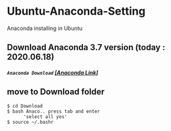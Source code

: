 # Ubuntu-Anaconda-Setting
Anaconda installing in Ubuntu

## Download Anaconda 3.7 version (today : 2020.06.18)
##### `Anaconda Download` [[Anaconda Link]](https://www.anaconda.com/products/individual)

## move to Download folder

    $ cd Download
    $ bash Anaco.. press tab and enter
          'select all yes'
    $ source ~/.bashr
